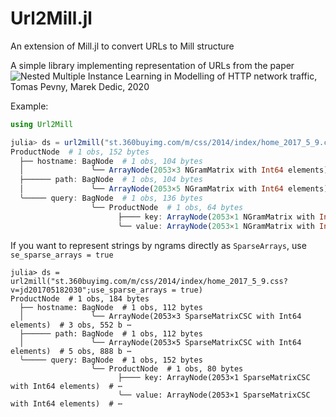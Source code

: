 # Url2Mill.jl
An extension of Mill.jl to convert URLs to Mill structure


A simple library implementing representation of URLs from the paper ![Nested Multiple Instance Learning in Modelling of HTTP network traffic, Tomas Pevny, Marek Dedic, 2020](https://arxiv.org/abs/2002.04059)

Example:
```julia
using Url2Mill

julia> ds = url2mill("st.360buyimg.com/m/css/2014/index/home_2017_5_9.css?v=jd201705182030")
ProductNode  # 1 obs, 152 bytes
  ├── hostname: BagNode  # 1 obs, 104 bytes
  │               ╰── ArrayNode(2053×3 NGramMatrix with Int64 elements)  # 3 obs, 166 bytes
  ├────── path: BagNode  # 1 obs, 104 bytes
  │               ╰── ArrayNode(2053×5 NGramMatrix with Int64 elements)  # 5 obs, 214 bytes
  ╰───── query: BagNode  # 1 obs, 136 bytes
                  ╰── ProductNode  # 1 obs, 64 bytes
                        ├──── key: ArrayNode(2053×1 NGramMatrix with Int64 elements)  # 1 o ⋯
                        ╰── value: ArrayNode(2053×1 NGramMatrix with Int64 elements)  # 1 o ⋯

```
If you want to represent strings by ngrams directly as `SparseArrays`, use `se_sparse_arrays = true`
```
julia> ds = url2mill("st.360buyimg.com/m/css/2014/index/home_2017_5_9.css?v=jd201705182030";use_sparse_arrays = true)
ProductNode  # 1 obs, 184 bytes
  ├── hostname: BagNode  # 1 obs, 112 bytes
  │               ╰── ArrayNode(2053×3 SparseMatrixCSC with Int64 elements)  # 3 obs, 552 b ⋯
  ├────── path: BagNode  # 1 obs, 112 bytes
  │               ╰── ArrayNode(2053×5 SparseMatrixCSC with Int64 elements)  # 5 obs, 888 b ⋯
  ╰───── query: BagNode  # 1 obs, 152 bytes
                  ╰── ProductNode  # 1 obs, 80 bytes
                        ├──── key: ArrayNode(2053×1 SparseMatrixCSC with Int64 elements)  # ⋯
                        ╰── value: ArrayNode(2053×1 SparseMatrixCSC with Int64 elements)  # ⋯
```
